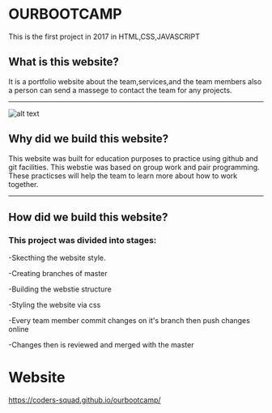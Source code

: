 # OURBOOTCAMP
This is the first project in 2017 in HTML,CSS,JAVASCRIPT








## What is this website?

It is a portfolio website about the team,services,and the team members also a person can send a massege to contact the team for any projects.

---
![alt text](https://files.gitter.im/Coders-Squade/Lobby/HjLp/STEAKHOUSE_1_.png)
## Why did we build this website?

This website was built for education purposes to practice using github and git facilities. This webstie was based on group work and pair programming.
These practicses will help the team to learn more about how to work together.

---

## How did we build this website?

### This project was divided into stages:
-Skecthing  the website style.

-Creating branches of master

-Building the webstie structure 

-Styling the website via css

-Every team member commit changes on it's branch then push changes online

-Changes then is reviewed and merged with the master


# Website 
https://coders-squad.github.io/ourbootcamp/
